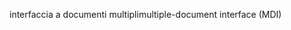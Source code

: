 <span data-ttu-id="a9c63-101">interfaccia a documenti multipli</span><span class="sxs-lookup"><span data-stu-id="a9c63-101">multiple-document interface (MDI)</span></span>